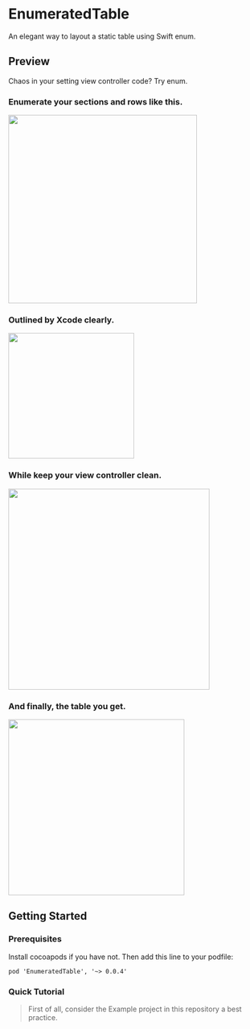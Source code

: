 # EnumeratedTable
An elegant way to layout a static table using Swift enum.

## Preview

Chaos in your setting view controller code? Try enum.

### Enumerate your sections and rows like this.

<img style="text-align:left" src="https://user-images.githubusercontent.com/12840982/64448795-15afc200-d111-11e9-92d5-ce625c4b77cd.png" width="375">

### Outlined by Xcode clearly.

<img style="text-align:left" src="https://user-images.githubusercontent.com/12840982/64448792-15172b80-d111-11e9-9891-f1774b68ef40.png" width="250">

### While keep your view controller clean.

<img style="text-align:left" src="https://user-images.githubusercontent.com/12840982/64448794-15afc200-d111-11e9-9fc1-15c8535c83c6.png" width="400">

### And finally, the table you get.
<img style="text-align:left" src="https://user-images.githubusercontent.com/12840982/64448791-15172b80-d111-11e9-96e5-164f0afe597a.png" width="350">

## Getting Started
### Prerequisites

Install cocoapods if you have not. Then add this line to your podfile:
```
pod 'EnumeratedTable', '~> 0.0.4'
```

### Quick Tutorial


> First of all, consider the Example project in this repository a best practice.

